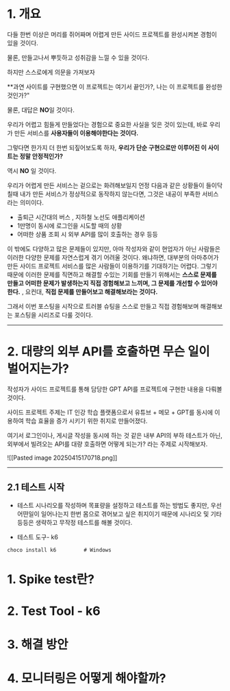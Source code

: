 
# 1. 개요

다들 한번 이상은 머리를 쥐어짜며 어렵게 만든 사이드 프로젝트를 완성시켜본 경험이 있을 것이다.

물론, 만들고나서 뿌듯하고 성취감을 느낄 수 있을 것이다. 

하지만 스스로에게 의문을 가져보자

**과연 사이트를 구현했으면 이 프로젝트는 여기서 끝인가?, 나는 이 프로젝트를 완성한 것인가?"

물론, 대답은 **NO**일 것이다. 

우리가 어렵고 힘들게 만들었다는 경험으로 중요한 사실을 잊은 것이 있는데, 바로 우리가 만든 서비스를 **사용자들이 이용해야한다는 것이다.**

그렇다면 한가지 더 한번 되짚어보도록 하자, **우리가 단순 구현으로만 이루어진 이 사이트는 정말 안정적인가?**

역시 **NO** 일 것이다. 

우리가 어렵게 만든 서비스는 겉으로는 화려해보일지 언정 다음과 같은 상황들이 들이닥칠때 내가 만든 서비스가 정상적으로 동작하지 않는다면, 그것은 내공이 부족한 서비스라는 의미이다.

- 출퇴근 시간대의 버스 , 지하철 노선도 애플리케이션
- 1만명이 동시에 로그인을 시도할 때의 상황
- 어떠한 상품 조회 시 외부 API를 많이 호출하는 경우 등등

이 밖에도 다양하고 많은 문제들이 있지만, 아마 작성자와 같이 현업자가 아닌 사람들은 이러한 다양한 문제를 자연스럽게 겪기 어려울 것이다.
왜냐하면, 대부분의 아마추어가 만든 사이드 프로젝트 서비스를 많은 사람들이 이용하기를 기대하기는 어렵다. 그렇기 때문에 이러한 문제를 직면하고 해결할 수있는 기회를 만들기 위해서는 **스스로 문제를 만들고 어떠한 문제가 발생하는지 직접 경험해보고 느끼며, 그 문제를 개선할 수 있어야한다.** , 요컨대, **직접 문제를 만들어보고 해결해보라는 것이다.**

그래서 이번 포스팅을 시작으로 트러블 슈팅을 스스로 만들고 직접 경험해보며 해결해보는 포스팅을 시리즈로 다룰 것이다.

---

# 2. 대량의 외부 API를 호출하면 무슨 일이 벌어지는가?

작성자가 사이드 프로젝트를 통해 담당한 GPT API를 프로젝트에 구현한 내용을 다뤄볼 것이다.

사이드 프로젝트 주제는 IT 인강 학습 플랫폼으로서 유튜브 + 메모 + GPT를 동시에 이용하여 학습 효율을 증가 시키기 위한 취지로 만들어졌다.

여기서 로그인이나, 게시글 작성을 동시에 하는 것 같은 내부 API의 부하 테스트가 아닌, 외부에서 빌려오는 API를 대량 호출하면 어떻게 되는가? 라는 주제로 시작해보자.

![[Pasted image 20250415170718.png]]

---

## 2.1 테스트 시작

- 테스트 시나리오를 작성하며 목표량을 설정하고 테스트를 하는 방법도 좋지만, 우선 어떤일이 일어나는지 한번 몸으로 겪어보고 싶은 취지이기 때문에 시나리오 및 기타 등등은 생략하고 무작정 테스트를 해볼 것이다.

- 테스트 도구- k6

```
choco install k6         # Windows
```









# 1. Spike test란?

# 2. Test Tool - k6

# 3. 해결 방안

# 4. 모니터링은 어떻게 해야할까?
